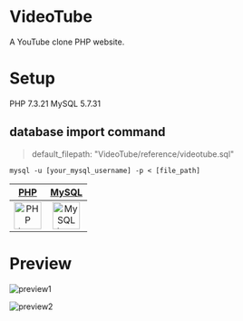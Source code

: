 # VideoTube
A YouTube clone PHP website.

# Setup
PHP 7.3.21
MySQL 5.7.31


## database import command

> default_filepath: "VideoTube/reference/videotube.sql"

```
mysql -u [your_mysql_username] -p < [file_path]
```

[PHP]() | [MySQL](http://bower.io)
|:---:|:---:|
| <a href="reference/PHP_icon.png"><img height=48 src="npm/square/128x128.png" alt="PHP logo"></a> | <a href="reference/MySQL_icon.png"><img height=48 src="bower/standard/291x256.png" alt="MySQL logo"></a>

# Preview
  
![preview1](img/preview1.png)

![preview2](img/preview2.png)